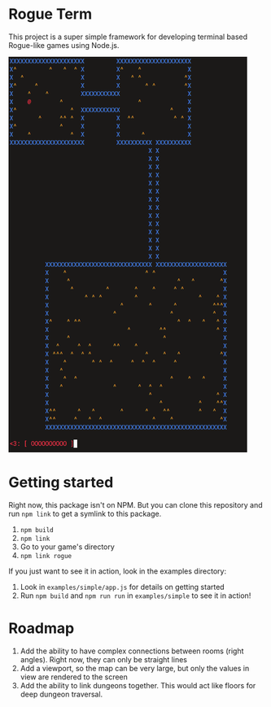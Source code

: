 # Rogue Term
This project is a super simple framework for developing terminal based Rogue-like games using Node.js.

<img src="./assets/sample.png" />

# Getting started
Right now, this package isn't on NPM.  But you can clone this repository and run `npm link` to get a symlink to this package.

1. `npm build`
2. `npm link`
3. Go to your game's directory
4. `npm link rogue`

If you just want to see it in action, look in the examples directory:


1. Look in `examples/simple/app.js` for details on getting started
1. Run `npm build` and `npm run run` in `examples/simple` to see it in action!

# Roadmap
1. Add the ability to have complex connections between rooms (right angles).  Right now, they can only be straight lines
2. Add a viewport, so the map can be very large, but only the values in view are rendered to the screen
3. Add the ability to link dungeons together.  This would act like floors for deep dungeon traversal.
